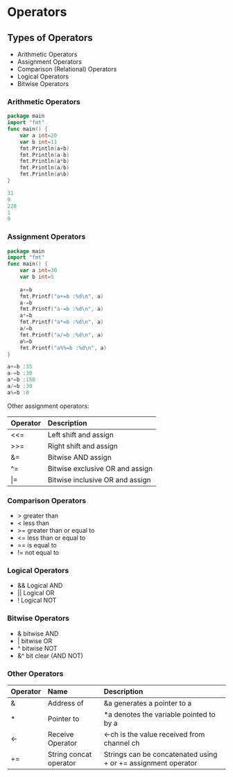 # Operators

## Types of Operators

* Arithmetic Operators
* Assignment Operators
* Comparison \(Relational\) Operators
* Logical Operators
* Bitwise Operators

### Arithmetic Operators

```go
package main
import "fmt"
func main() {
    var a int=20
    var b int=11
    fmt.Println(a+b)
    fmt.Println(a-b)
    fmt.Println(a*b)
    fmt.Println(a/b)
    fmt.Println(a%b)
}
```

```go
31
9
220
1
9
```

### Assignment Operators

```go
package main
import "fmt"
func main() {
    var a int=30
    var b int=5
 
    a+=b
    fmt.Printf("a+=b :%d\n", a)
    a-=b
    fmt.Printf("a-=b :%d\n", a)
    a*=b
    fmt.Printf("a*=b :%d\n", a)
    a/=b
    fmt.Printf("a/=b :%d\n", a)
    a%=b
    fmt.Printf("a%%=b :%d\n", a)
}
```

```go
a+=b :35
a-=b :30
a*=b :150
a/=b :30
a%=b :0
```

Other assignment operators:

| Operator | Description |
| :--- | :--- |
| &lt;&lt;= | Left shift and assign |
| &gt;&gt;= | Right shift and assign |
| &= | Bitwise AND assign |
| ^= | Bitwise exclusive OR and assign |
| \|= | Bitwise inclusive OR and assign |

### Comparison Operators

* &gt; greater than
* &lt; less than
* &gt;= greater than or equal to
* &lt;= less than or equal to 
* == is equal to
* != not equal to

### Logical Operators

* && Logical AND
* \|\| Logical OR
* ! Logical NOT

### Bitwise Operators

* & bitwise AND
* \| bitwise OR
* ^ bitwise NOT
* &^ bit clear \(AND NOT\)

### Other Operators

| Operator | Name | Description |
| :--- | :--- | :--- |
| & | Address of | &a generates a pointer to a |
| \* | Pointer to | \*a denotes the variable pointed to by a |
| &lt;- | Receive Operator | &lt;-ch is the value received from channel ch |
| += | String concat operator | Strings can be concatenated using + or += assignment operator |

